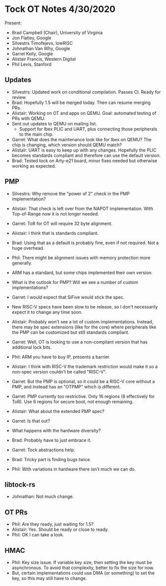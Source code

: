 # Tock OT Notes 4/30/2020

Present:
- Brad Campbell (Chair), University of Virginia
- Jon Flatley, Google
- Silvestrs Timofejevs, lowRISC
- Johnathan Van Why, Google
- Garret Kelly, Google
- Alistair Francis, Western Digital
- Phil Levis, Stanford


## Updates

- Silvestrs: Updated work on conditional compilation. Passes CI. Ready for
  review.
- Brad: Hopefully 1.5 will be merged today. Then can resume merging PRs.
- Alistair: Working on OT and apps on QEMU. Goal: automated testing of PRs with
  QEMU.
- Sent out updates to QEMU on mailing list.
  - Support for Ibex PLIC and UART, plus connecting those peripherals to the
    main chip.
- Garret: What does the maintenance look like for Ibex on QEMU? The chip is
  changing, which version should QEMU match?
- Alistair: UART is easy to keep up with any changes. Hopefully the PLIC becomes
  standards compliant and therefore can use the default version.
- Brad: Tested tock on Arty-e21 board, minor fixes needed but otherwise working
  as expected.

## PMP

- Silvestrs: Why remove the "power of 2" check in the PMP implementation?
- Alistair: That check is left over from the NAPOT implementation. With
  Top-of-Range now it is not longer needed.
- Garret: ToR for OT will require 32 byte alignment.
- Alistair: I think that is standards compliant.
- Brad: Using that as a default is probably fine, even if not required. Not a
  huge overhead.

- Phil: There might be alignment issues with memory protection more generally.
- ARM has a standard, but some chips implemented their own version.
- What is the outlook for PMP? Will we see a number of custom implementations?
- Garret: I would expect that SiFive would stick the spec.
- New RISC-V specs have been slow to be release, so I don't necessarily expect
  it to change any time soon.
- Alistair: Probably won't see a lot of custom implementations. Instead, there
  may be spec extensions (like for the core) where peripherals like the PMP can
  be customized but still standards compliant.
- Garret: Well, OT is looking to use a non-compliant version that has additional
  lock bits.
- Phil: ARM you have to buy IP, presents a barrier.
- Alistair: I think with RISC-V the trademark restriction would make it so a
  non-spec version couldn't be called "RISC-V".
- Garret: But the PMP is optional, so it could be a RISC-V core without a PMP,
  and instead has an "OTPMP" which is different.
- Garret: PMP currently too restrictive. Only 16 regions (8 effectively for
  ToR). Use 6 regions for secure boot, not enough remaining.
- Alistair: What about the extended PMP spec?
- Garret: Is that out?
- What happens with the hardware diversity?
- Brad: Probably have to just embrace it.
- Garret: Tock abstractions help.
- Brad: Tricky part is finding bugs twice.
- Phil: With variations in hardware there isn't much we can do.

## libtock-rs

- Johnathan: Not much change.

## OT PRs

- Phil: Are they ready, just waiting for 1.5?
- Alistair: Yes. Should be ready or close to ready.
- Phil: OK I can take a look.

## HMAC

- Phil: Key size issue. If variable key size, then setting the key must be
  asynchronous. To avoid that complexity, better to fix the size for now.
- But, certain implementations could use DMA (or something) to set the key, so
  this may still have to change.
